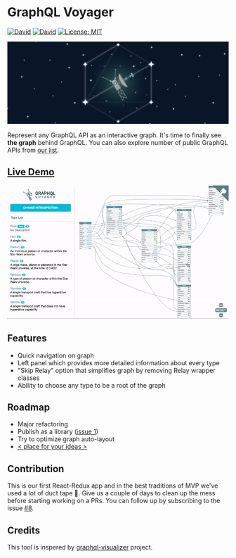 # GraphQL Voyager
[![David](https://img.shields.io/david/APIs-guru/graphql-voyager.svg)](https://david-dm.org/APIs-guru/graphql-voyager)
[![David](https://img.shields.io/david/dev/APIs-guru/graphql-voyager.svg)](https://david-dm.org/APIs-guru/graphql-voyager?type=dev)
[![License: MIT](https://img.shields.io/badge/License-MIT-yellow.svg)](https://opensource.org/licenses/MIT)

![graphql-voyager logo](./docs/cover.png)

Represent any GraphQL API as an interactive graph. It's time to finally see **the graph** behind GraphQL.
You can also explore number of public GraphQL APIs from [our list](https://github.com/APIs-guru/graphql-apis).

## [Live Demo](https://apis.guru/graphql-voyager/)
[![voyager demo](./docs/demo-gif.gif)](https://apis.guru/graphql-voyager/)

## Features
  + Quick navigation on graph
  + Left panel which provides more detailed information about every type
  + "Skip Relay" option that simplifies graph by removing Relay wrapper classes
  + Ability to choose any type to be a root of the graph

## Roadmap
  + Major refactoring
  + Publish as a library ([issue 1](https://github.com/APIs-guru/graphql-voyager/issues/1))
  + Try to optimize graph auto-layout
  + [ < place for your ideas > ](https://github.com/APIs-guru/graphql-voyager/issues/new)

## Contribution
This is our first React-Redux app and in the best traditions of MVP we've used a lot of duct tape 💩.
Give us a couple of days to clean up the mess before starting working on a PRs. You can follow up by subscribing to the issue [#8](https://github.com/APIs-guru/graphql-voyager/issues/8).

## Credits
This tool is inspered by [graphql-visualizer](https://github.com/NathanRSmith/graphql-visualizer) project.
